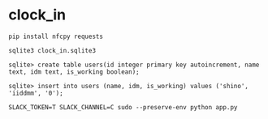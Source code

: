 # clock_in

```
pip install nfcpy requests
```

```
sqlite3 clock_in.sqlite3
```

```
sqlite> create table users(id integer primary key autoincrement, name text, idm text, is_working boolean);
```



```
sqlite> insert into users (name, idm, is_working) values ('shino', 'iiddmm', '0');
```

```
SLACK_TOKEN=T SLACK_CHANNEL=C sudo --preserve-env python app.py
```

